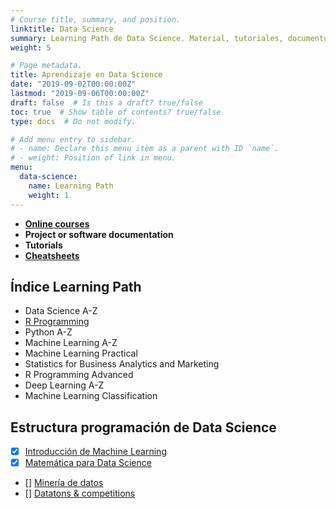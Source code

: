 ```yaml
---
# Course title, summary, and position.
linktitle: Data Science
summary: Learning Path de Data Science. Material, tutoriales, documentos técnicos sobre aprendizaje automático, algoritmos, deep learning e inteligencia artificial.
weight: 5

# Page metadata.
title: Aprendizaje en Data Science
date: "2019-09-02T00:00:00Z"
lastmod: "2019-09-06T00:00:00Z"
draft: false  # Is this a draft? true/false
toc: true  # Show table of contents? true/false
type: docs  # Do not modify.

# Add menu entry to sidebar.
# - name: Declare this menu item as a parent with ID `name`.
# - weight: Position of link in menu.
menu:
  data-science:
    name: Learning Path
    weight: 1
---
```


* **[Online courses]()**
* **Project or software documentation**
* **Tutorials**
* **[Cheatsheets](/)**



## Índice Learning Path

- Data Science A-Z
- [R Programming]()
- Python A-Z
- Machine Learning A-Z
- Machine Learning Practical
- Statistics for Business Analytics and Marketing
- R Programming Advanced
- Deep Learning A-Z
- Machine Learning Classification


## Estructura programación de Data Science


- [x] [Introducción de Machine Learning](intro-machine-learning)
- [x] [Matemática para Data Science](math-data-science)
- [] [Minería de datos](data-mining)
- [] [Datatons & competitions](competition)